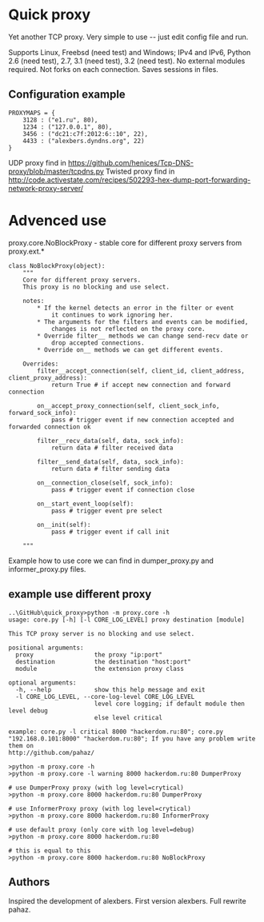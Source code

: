 # Quick proxy #

Yet another TCP proxy. Very simple to use -- just edit config file and run.

Supports Linux, Freebsd (need test) and Windows; IPv4 and IPv6, Python 2.6 (need test), 2.7, 3.1 (need test), 3.2 (need test).
No external modules required. Not forks on each connection. Saves sessions in
files.

## Configuration example ##
    
    PROXYMAPS = {
        3128 : ("e1.ru", 80),
        1234 : ("127.0.0.1", 80),
        3456 : ("dc21:c7f:2012:6::10", 22),
        4433 : ("alexbers.dyndns.org", 22)
    }

UDP proxy find in https://github.com/henices/Tcp-DNS-proxy/blob/master/tcpdns.py
Twisted proxy find in http://code.activestate.com/recipes/502293-hex-dump-port-forwarding-network-proxy-server/

# Advenced use #
proxy.core.NoBlockProxy - stable core for different proxy servers from proxy.ext.*

    class NoBlockProxy(object):
        """
        Core for different proxy servers.
        This proxy is no blocking and use select.

        notes:
            * If the kernel detects an error in the filter or event
                it continues to work ignoring her.
            * The arguments for the filters and events can be modified,
                changes is not reflected on the proxy core.
            * Override filter__ methods we can change send-recv date or
                drop accepted connections.
            * Override on__ methods we can get different events.

        Overrides:
            filter__accept_connection(self, client_id, client_address, client_proxy_address):
                return True # if accept new connection and forward connection

            on__accept_proxy_connection(self, client_sock_info, forward_sock_info):
                pass # trigger event if new connection accepted and forwarded connection ok

            filter__recv_data(self, data, sock_info):
                return data # filter received data

            filter__send_data(self, data, sock_info):
                return data # filter sending data

            on__connection_close(self, sock_info):
                pass # trigger event if connection close

            on__start_event_loop(self):
                pass # trigger event pre select

            on__init(self):
                pass # trigger event if call init

        """

Example how to use core we can find in dumper_proxy.py and informer_proxy.py files.

## example use different proxy ##

    ..\GitHub\quick_proxy>python -m proxy.core -h
    usage: core.py [-h] [-l CORE_LOG_LEVEL] proxy destination [module]

    This TCP proxy server is no blocking and use select.

    positional arguments:
      proxy                 the proxy "ip:port"
      destination           the destination "host:port"
      module                the extension proxy class

    optional arguments:
      -h, --help            show this help message and exit
      -l CORE_LOG_LEVEL, --core-log-level CORE_LOG_LEVEL
                            level core logging; if default module then level debug
                            else level critical

    example: core.py -l critical 8000 "hackerdom.ru:80"; core.py
    "192.168.0.101:8000" "hackerdom.ru:80"; If you have any problem write them on
    http://github.com/pahaz/

    >python -m proxy.core -h
    >python -m proxy.core -l warning 8000 hackerdom.ru:80 DumperProxy

    # use DumperProxy proxy (with log level=crytical)
    >python -m proxy.core 8000 hackerdom.ru:80 DumperProxy

    # use InformerProxy proxy (with log level=crytical)
    >python -m proxy.core 8000 hackerdom.ru:80 InformerProxy

    # use default proxy (only core with log level=debug)
    >python -m proxy.core 8000 hackerdom.ru:80

    # this is equal to this
    >python -m proxy.core 8000 hackerdom.ru:80 NoBlockProxy

## Authors ##
Inspired the development of alexbers.
First version alexbers.
Full rewrite pahaz.